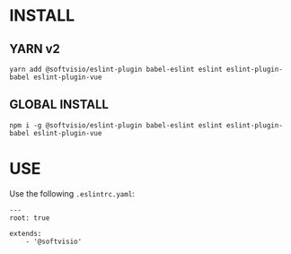 # INSTALL

## YARN v2
```
yarn add @softvisio/eslint-plugin babel-eslint eslint eslint-plugin-babel eslint-plugin-vue
```

## GLOBAL INSTALL
```
npm i -g @softvisio/eslint-plugin babel-eslint eslint eslint-plugin-babel eslint-plugin-vue
```

# USE

Use the following ```.eslintrc.yaml```:

```
---
root: true

extends:
    - '@softvisio'
```
